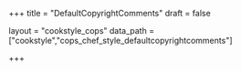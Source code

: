 +++
title = "DefaultCopyrightComments"
draft = false

layout = "cookstyle_cops"
data_path = ["cookstyle","cops_chef_style_defaultcopyrightcomments"]

+++

<!-- The content of this page is automatically generated from the
cops_chef_style_defaultcopyrightcomments.yml file in github.com/chef/cookstyle/blob/main/docs-chef-io/data/cookstyle/. -->
